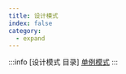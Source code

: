 ```yaml
---
title: 设计模式
index: false
category:
  - expand
---
```


<!-- ## vue 知识目录 -->

:::info [设计模式 目录]
[单例模式](/expand/designPatterns/creationalDesignPatterns/singletonPattern.md)
:::